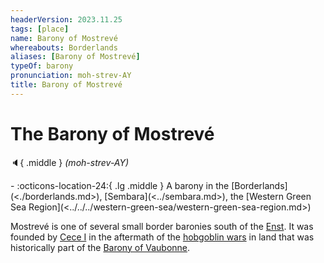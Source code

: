 ```yaml
---
headerVersion: 2023.11.25
tags: [place]
name: Barony of Mostrevé
whereabouts: Borderlands
aliases: [Barony of Mostrevé]
typeOf: barony
pronunciation: moh-strev-AY
title: Barony of Mostrevé
---
```

# The Barony of Mostrevé
:speaker:{ .middle } *(moh-strev-AY)*  
<div class="grid cards ext-narrow-margin ext-one-column" markdown>
-    :octicons-location-24:{ .lg .middle } A barony in the [Borderlands](<./borderlands.md>), [Sembara](<../sembara.md>), the [Western Green Sea Region](<../../../western-green-sea/western-green-sea-region.md>)  
</div>


Mostrevé is one of several small border baronies south of the [Enst](<../../rivers/wistel-enst-watershed/enst.md>). It was founded by [Cece I](<../../../../people/historical-figures/sembaran-royalty/cece-i.md>) in the aftermath of the [hobgoblin wars](<../../../../history/third-hobgoblin-war-sembara.md>) in land that was historically part of the [Barony of Vaubonne](<./barony-of-vaubonne.md>).